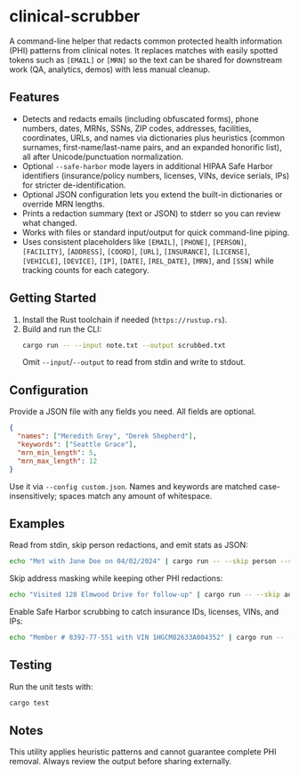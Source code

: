 # clinical-scrubber

A command-line helper that redacts common protected health information (PHI) patterns from clinical notes. It replaces matches with easily spotted tokens such as `[EMAIL]` or `[MRN]` so the text can be shared for downstream work (QA, analytics, demos) with less manual cleanup.

## Features
- Detects and redacts emails (including obfuscated forms), phone numbers, dates, MRNs, SSNs, ZIP codes, addresses, facilities, coordinates, URLs, and names via dictionaries plus heuristics (common surnames, first-name/last-name pairs, and an expanded honorific list), all after Unicode/punctuation normalization.
- Optional `--safe-harbor` mode layers in additional HIPAA Safe Harbor identifiers (insurance/policy numbers, licenses, VINs, device serials, IPs) for stricter de-identification.
- Optional JSON configuration lets you extend the built-in dictionaries or override MRN lengths.
- Prints a redaction summary (text or JSON) to stderr so you can review what changed.
- Works with files or standard input/output for quick command-line piping.
- Uses consistent placeholders like `[EMAIL]`, `[PHONE]`, `[PERSON]`, `[FACILITY]`, `[ADDRESS]`, `[COORD]`, `[URL]`, `[INSURANCE]`, `[LICENSE]`, `[VEHICLE]`, `[DEVICE]`, `[IP]`, `[DATE]`, `[REL_DATE]`, `[MRN]`, and `[SSN]` while tracking counts for each category.

## Getting Started
1. Install the Rust toolchain if needed (`https://rustup.rs`).
2. Build and run the CLI:
   ```bash
   cargo run -- --input note.txt --output scrubbed.txt
   ```
   Omit `--input`/`--output` to read from stdin and write to stdout.

## Configuration
Provide a JSON file with any fields you need. All fields are optional.
```json
{
  "names": ["Meredith Grey", "Derek Shepherd"],
  "keywords": ["Seattle Grace"],
  "mrn_min_length": 5,
  "mrn_max_length": 12
}
```
Use it via `--config custom.json`. Names and keywords are matched case-insensitively; spaces match any amount of whitespace.

## Examples
Read from stdin, skip person redactions, and emit stats as JSON:
```bash
echo "Met with Jane Doe on 04/02/2024" | cargo run -- --skip person --stats-json
```

Skip address masking while keeping other PHI redactions:
```bash
echo "Visited 128 Elmwood Drive for follow-up" | cargo run -- --skip address
```

Enable Safe Harbor scrubbing to catch insurance IDs, licenses, VINs, and IPs:
```bash
echo "Member # 8392-77-551 with VIN 1HGCM82633A004352" | cargo run -- --safe-harbor
```

## Testing
Run the unit tests with:
```bash
cargo test
```

## Notes
This utility applies heuristic patterns and cannot guarantee complete PHI removal. Always review the output before sharing externally.
